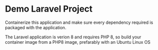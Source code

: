 # Demo Laravel Project

Containerize this application and make sure every dependency required is packaged with the application.

The Laravel application is verion 8 and requires PHP 8, so build your container image from a PHP8 image, prefarably with an Ubuntu Linux OS